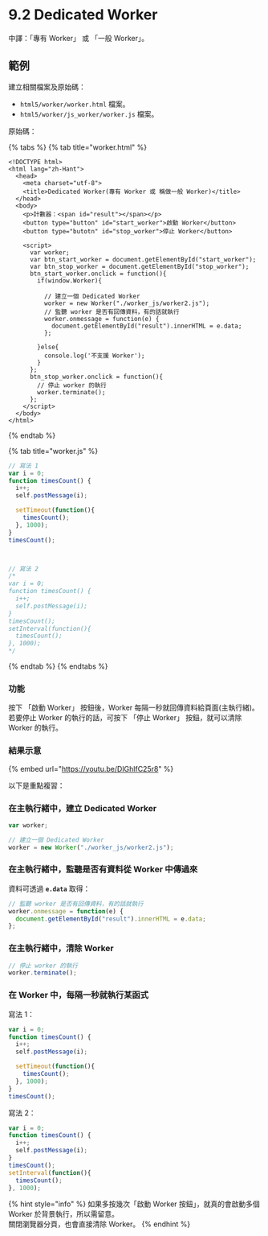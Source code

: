 # 9.2 Dedicated Worker

中譯：「專有 Worker」 或 「一般 Worker」。



## 範例

建立相關檔案及原始碼：

* `html5/worker/worker.html` 檔案。
* `html5/worker/js_worker/worker.js` 檔案。

原始碼：

{% tabs %}
{% tab title="worker.html" %}
```markup
<!DOCTYPE html>
<html lang="zh-Hant">
  <head>
    <meta charset="utf-8">
    <title>Dedicated Worker(專有 Worker 或 稱做一般 Worker)</title>
  </head>
  <body>
    <p>計數器：<span id="result"></span></p>
    <button type="button" id="start_worker">啟動 Worker</button>
    <button type="butotn" id="stop_worker">停止 Worker</button>

    <script>
      var worker;
      var btn_start_worker = document.getElementById("start_worker");
      var btn_stop_worker = document.getElementById("stop_worker");
      btn_start_worker.onclick = function(){
        if(window.Worker){

          // 建立一個 Dedicated Worker
          worker = new Worker("./worker_js/worker2.js");
          // 監聽 worker 是否有回傳資料，有的話就執行
          worker.onmessage = function(e) {
            document.getElementById("result").innerHTML = e.data;
          };

        }else{
          console.log('不支援 Worker');
        }
      };
      btn_stop_worker.onclick = function(){
        // 停止 worker 的執行
        worker.terminate();
      };
    </script>
  </body>
</html>

```
{% endtab %}

{% tab title="worker.js" %}
```javascript
// 寫法 1
var i = 0;
function timesCount() {
  i++;
  self.postMessage(i);

  setTimeout(function(){
    timesCount();
  }, 1000);
}
timesCount();



// 寫法 2
/*
var i = 0;
function timesCount() {
  i++;
  self.postMessage(i);
}
timesCount();
setInterval(function(){
  timesCount();
}, 1000);
*/
```
{% endtab %}
{% endtabs %}



### 功能

按下 「啟動 Worker」 按鈕後，Worker 每隔一秒就回傳資料給頁面(主執行緒)。若要停止 Worker 的執行的話，可按下 「停止 Worker」 按鈕，就可以清除 Worker 的執行。

### 結果示意

{% embed url="https://youtu.be/DIGhlfC25r8" %}



以下是重點複習：

### 在主執行緒中，建立 Dedicated Worker

```javascript
var worker;

// 建立一個 Dedicated Worker
worker = new Worker("./worker_js/worker2.js");
```

### 在主執行緒中，監聽是否有資料從 Worker 中傳過來

資料可透過 **`e.data`** 取得：

```javascript
// 監聽 worker 是否有回傳資料，有的話就執行
worker.onmessage = function(e) {
  document.getElementById("result").innerHTML = e.data;
};
```

### 在主執行緒中，清除 Worker

```javascript
// 停止 worker 的執行
worker.terminate();
```



### 在 Worker 中，每隔一秒就執行某函式

寫法 1：

```javascript
var i = 0;
function timesCount() {
  i++;
  self.postMessage(i);

  setTimeout(function(){
    timesCount();
  }, 1000);
}
timesCount();
```

寫法 2：

```javascript
var i = 0;
function timesCount() {
  i++;
  self.postMessage(i);
}
timesCount();
setInterval(function(){
  timesCount();
}, 1000);
```



{% hint style="info" %}
如果多按幾次「啟動 Worker 按鈕」，就真的會啟動多個 Worker 於背景執行，所以需留意。\
關閉瀏覽器分頁，也會直接清除 Worker。
{% endhint %}

